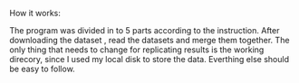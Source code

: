 How it works:

The program was divided in to 5 parts according to the instruction. 
After downloading the dataset , read the datasets and merge them together. The only thing that needs to change for 
replicating results  is the working direcory, since I used my local disk to store the data. 
Everthing else should be easy to follow. 
